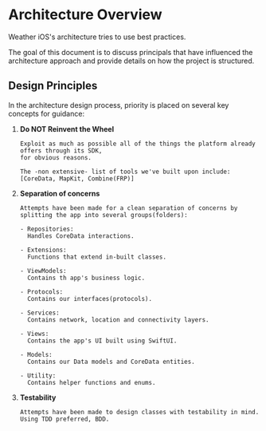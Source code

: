 # Architecture Overview

Weather iOS's architecture tries to use best practices.

The goal of this document is to discuss principals that have influenced the architecture approach and provide details on how the project is structured.

## **Design Principles**

In the architecture design process, priority is placed on several key concepts for guidance:

1.  **Do NOT Reinvent the Wheel**

        Exploit as much as possible all of the things the platform already offers through its SDK,
        for obvious reasons.

        The -non extensive- list of tools we've built upon include: [CoreData, MapKit, Combine(FRP)]

2.  **Separation of concerns**

        Attempts have been made for a clean separation of concerns by splitting the app into several groups(folders):

        - Repositories:
          Handles CoreData interactions.

        - Extensions:
          Functions that extend in-built classes.

        - ViewModels:
          Contains th app's business logic.

        - Protocols:
          Contains our interfaces(protocols).

        - Services:
          Contains network, location and connectivity layers.

        - Views:
          Contains the app's UI built using SwiftUI.

        - Models:
          Contains our Data models and CoreData entities.

        - Utility:
          Contains helper functions and enums.

3.  **Testability**

        Attempts have been made to design classes with testability in mind. Using TDD preferred, BDD.
